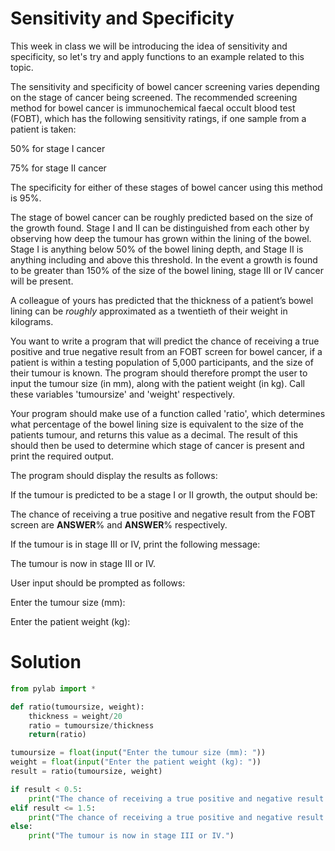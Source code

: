 # Sensitivity and Specificity

This week in class we will be introducing the idea of sensitivity and specificity, so let's try and apply functions to an example related to this topic.

The sensitivity and specificity of bowel cancer screening varies depending on the stage of cancer being screened. The recommended screening method for bowel cancer is immunochemical faecal occult blood test (FOBT), which has the following sensitivity ratings, if one sample from a patient is taken:

50% for stage I cancer

75% for stage II cancer

The specificity for either of these stages of bowel cancer using this method is 95%. 

The stage of bowel cancer can be roughly predicted based on the size of the growth found. Stage I and II can be distinguished from each other by observing how deep the tumour has grown within the lining of the bowel. Stage I is anything below 50% of the bowel lining depth, and Stage II is anything including and above this threshold. In the event a growth is found to be greater than 150% of the size of the bowel lining, stage III or IV cancer will be present.

A colleague of yours has predicted that the thickness of a patient’s bowel lining can be *roughly* approximated as a twentieth of their weight in kilograms. 

You want to write a program that will predict the chance of receiving a true positive and true negative result from an FOBT screen for bowel cancer, if a patient is within a testing population of 5,000 participants, and the size of their tumour is known. The program should therefore prompt the user to input the tumour size (in mm), along with the patient weight (in kg). Call these variables 'tumoursize' and 'weight' respectively. 

Your program should make use of a function called 'ratio', which determines what percentage of the bowel lining size is equivalent to the size of the patients tumour, and returns this value as a decimal. The result of this should then be used to determine which stage of cancer is present and print the required output.

The program should display the results as follows:

If the tumour is predicted to be a stage I or II growth, the output should be:

The chance of receiving a true positive and negative result from the FOBT screen are **ANSWER**% and **ANSWER**% respectively. 

If the tumour is in stage III or IV, print the following message:

The tumour is now in stage III or IV. 

User input should be prompted as follows:

Enter the tumour size (mm):

Enter the patient weight (kg):

# Solution
```python
from pylab import *

def ratio(tumoursize, weight):
    thickness = weight/20
    ratio = tumoursize/thickness
    return(ratio)

tumoursize = float(input("Enter the tumour size (mm): "))
weight = float(input("Enter the patient weight (kg): "))
result = ratio(tumoursize, weight)

if result < 0.5:
    print("The chance of receiving a true positive and negative result from the FOBT screen are 50% and 95% respectively.")
elif result <= 1.5:
    print("The chance of receiving a true positive and negative result from the FOBT screen are 75% and 95% respectively.")
else:
    print("The tumour is now in stage III or IV.")
```
